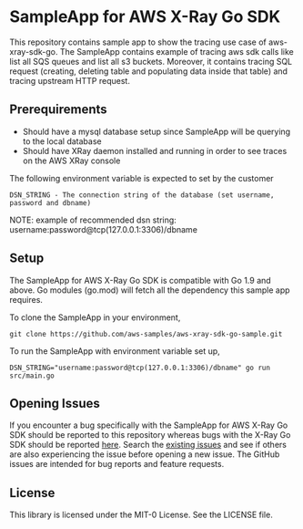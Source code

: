 # SampleApp for AWS X-Ray Go SDK

This repository contains sample app to show the tracing use case of aws-xray-sdk-go. The SampleApp contains example of tracing aws sdk calls like list all SQS queues and list all s3 buckets. Moreover, it contains tracing SQL request (creating, deleting table and populating data inside that table) and tracing upstream HTTP request. 

## Prerequirements

* Should have a mysql database setup since SampleApp will be querying to the local database 
* Should have XRay daemon installed and running in order to see traces on the AWS XRay console

The following environment variable is expected to set by the customer
```
DSN_STRING - The connection string of the database (set username, password and dbname)
```
NOTE: example of recommended dsn string: username:password@tcp(127.0.0.1:3306)/dbname

## Setup

The SampleApp for AWS X-Ray Go SDK is compatible with Go 1.9 and above. Go modules (go.mod) will fetch all the dependency this sample app requires.

To clone the SampleApp in your environment,
```
git clone https://github.com/aws-samples/aws-xray-sdk-go-sample.git
```
To run the SampleApp with environment variable set up,
```
DSN_STRING="username:password@tcp(127.0.0.1:3306)/dbname" go run src/main.go
```
## Opening Issues

If you encounter a bug specifically with the SampleApp for AWS X-Ray Go SDK should be reported to this repository whereas bugs with the X-Ray Go SDK should be reported [here](https://github.com/aws/aws-xray-sdk-go/issues). Search the [existing issues](https://github.com/aws-samples/aws-xray-sdk-go-sample/issues) and see if others are also experiencing the issue before opening a new issue. The GitHub issues are intended for bug reports and feature requests.

## License

This library is licensed under the MIT-0 License. See the LICENSE file.
